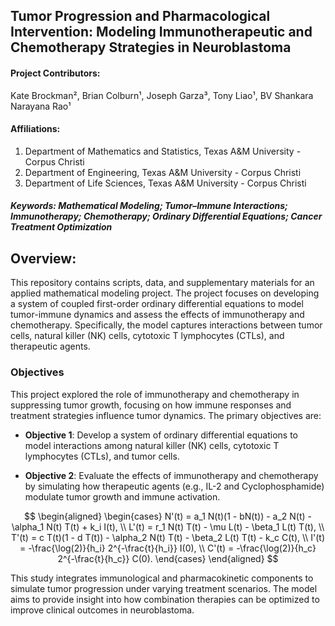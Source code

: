 ## Tumor Progression and Pharmacological Intervention: Modeling Immunotherapeutic and Chemotherapy Strategies in Neuroblastoma

#### Project Contributors:  
Kate Brockman², Brian Colburn¹, Joseph Garza³, Tony Liao¹, BV Shankara Narayana Rao¹

#### Affiliations:
1. Department of Mathematics and Statistics, Texas A&M University - Corpus Christi  
3. Department of Engineering, Texas A&M University - Corpus Christi
2. Department of Life Sciences, Texas A&M University - Corpus Christi

##### **Keywords**: Mathematical Modeling; Tumor–Immune Interactions; Immunotherapy; Chemotherapy; Ordinary Differential Equations; Cancer Treatment Optimization

## Overview:
This repository contains scripts, data, and supplementary materials for an applied mathematical modeling project. The project focuses on developing a system of coupled first-order ordinary differential equations to model tumor-immune dynamics and assess the effects of immunotherapy and chemotherapy. Specifically, the model captures interactions between tumor cells, natural killer (NK) cells, cytotoxic T lymphocytes (CTLs), and therapeutic agents.

### Objectives

This project explored the role of immunotherapy and chemotherapy in suppressing tumor growth, focusing on how immune responses and treatment strategies influence tumor dynamics. The primary objectives are:

- **Objective 1**: Develop a system of ordinary differential equations to model interactions among natural killer (NK) cells, cytotoxic T lymphocytes (CTLs), and tumor cells.

- **Objective 2**: Evaluate the effects of immunotherapy and chemotherapy by simulating how therapeutic agents (e.g., IL-2 and Cyclophosphamide) modulate tumor growth and immune activation.

$$
\begin{aligned}
\begin{cases}
N'(t) = a_1 N(t)(1 - bN(t)) - a_2 N(t) - \alpha_1 N(t) T(t) + k_i I(t), \\
L'(t) = r_1 N(t) T(t) - \mu L(t) - \beta_1 L(t) T(t), \\
T'(t) = c T(t)(1 - d T(t)) - \alpha_2 N(t) T(t) - \beta_2 L(t) T(t) - k_c C(t), \\
I'(t) = -\frac{\log(2)}{h_i} 2^{-\frac{t}{h_i}} I(0), \\
C'(t) = -\frac{\log(2)}{h_c} 2^{-\frac{t}{h_c}} C(0).
\end{cases}
\end{aligned}
$$

This study integrates immunological and pharmacokinetic components to simulate tumor progression under varying treatment scenarios. The model aims to provide insight into how combination therapies can be optimized to improve clinical outcomes in neuroblastoma.
